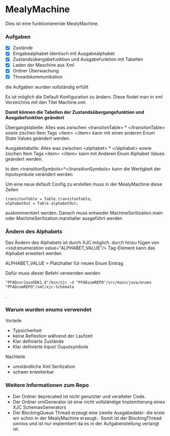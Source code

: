 # MealyMachine

Dies ist eine funktionierende MealyMachine. 

### Aufgaben
- [x] Zustände
- [x] Eingabealphabet identisch mit Ausgabealphabet
- [x] Zustandsübergabefunktion und Ausgabefunktion mit Tabellen
- [x] Laden der Maschine aus Xml
- [x] Ordner Überwachung
- [x] Threadskommunikation

die Aufgaben wurden vollständig erfüllt

Es ist möglich die Default Konfiguration zu ändern.
Diese findet man in xml Verzeichnis mit den Titel Machine.xml.

**Damit können die Tabellen der Zustandsübergangsfunktion und Ausgabefunktion geändert**

Übergangstabelle:
Alles was zwischen \<transitonTable\> * \</transitonTable\> sowie zischen Item Tags \<item\> \</item\>  kann mit einen anderen Enum State Values geändert werden.

Ausgabetabelle:
Alles was zwischen \<alphabet\> * \</alphabet\> sowie zischen Item Tags \<item\> \</item\>  kann mit Anderen Enum Alphabet Values geändert werden.


In den \<transitionSymbols\>*\</transitionSymbols\> kann die Wertigkeit der Inputsymbole verändert werden  

Um eine neue default Config zu erstellen muss in der MealyMachine diese Zeilen

    transitonTable = Table.transitonTable;
    alphabetOut = Table.alphabetOut;
    
auskommentiert werden. Danach muss entweder MachineSerilization.main oder MachineSerilization.marshaller ausgeführt werden
### Ändern des Alphabets
Das Ändern des Alphabets ist durch XJC möglich.
durch hinzu fügen von \<xsd:enumeration value="ALPHABET_VALUE"/\> Tag-Element kann das Alphabet erweitert werden.

ALPHABET_VALUE = Platzhalter für neuen Enum Eintrag  

Dafür muss dieser Befehl verwenden werden

    "PFADzurJavaSDK1.8"/bin/xjc -d "PFADzumREPO"/src/main/java/enums "PFADzumREPO"/xml/xjc-Schemata
    
.

### Warum wurden enums verwendet
Vorteile
* Typsicherheit
* keine Reflextion während der Laufzeit
* Klar definierte Zustände
* Klar definierte Input/ Ouputsymbole

Nachteile
* umständliche Xml Serilization
* schwer erweiterbar 

### Weitere Informationen zum Repo 

* Der Ordner deprecated ist nicht genutzter und veralteter Code.
* Der Ordner xmlGenerator ist eine nicht vollständige Implemtierung eines XJC SchemasGenerators
* Der BlockingQueue Thread erzeugt eine zweite Ausgabedatei- die erste wir schon in der MealyMachine erzeugt-. Somit ist der BlockingThread sinnlos und ist nur implemtiert da es in der Aufgabenstellung verlangt ist. 
